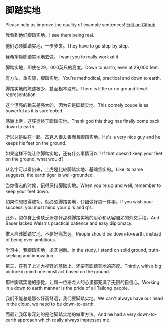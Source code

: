 # 脚踏实地

Please help us improve the quality of example sentences! [Edit on Github](https://github.com/jiyushe/jiyu-example-sentence-source/blob/main/chinese/jiaotashidi.md)

<p><span class="chinese">我看到他们脚踏实地。</span><span class="english">I see them being real.</span></p>

<p><span class="chinese">他们必须脚踏实地，一步步来。</span><span class="english">They have to go step by step.</span></p>

<p><span class="chinese">我希望你脚踏实地地去做。</span><span class="english">I want you to really work at it.</span></p>

<p><span class="chinese">脚踏实地，即使在29，000英尺的高度。</span><span class="english">Down to earth, even at 29,000 feet.</span></p>

<p><span class="chinese">有方法，重实际，脚踏实地。</span><span class="english">You’re methodical, practical and down to earth.</span></p>

<p><span class="chinese">脚踏实地的陈述极少，甚至根本没有。</span><span class="english">There is little or no ground-level representation.</span></p>

<p><span class="chinese">这个漂亮的跑车是强大的，因为它是脚踏实地。</span><span class="english">This comely coupe is as powerful as it is surefooted.</span></p>

<p><span class="chinese">感谢上帝，这狂徒终于脚踏实地。</span><span class="english">Thank god this thug has finally come back down to earth.</span></p>

<p><span class="chinese">所以总是黏在一起。杰克人很友善而且脚踏实地。</span><span class="english">He's a very nice guy and he keeps his feet on the ground.</span></p>

<p><span class="chinese">如果这样不能让你脚踏实地，还有什么事情可以？</span><span class="english">If that doesn’t keep your feet on the ground, what would?</span></p>

<p><span class="chinese">从名字可以看出来，土虎是比较脚踏实地、基础坚实的。</span><span class="english">Like its name suggests, the earth tiger is well-grounded.</span></p>

<p><span class="chinese">当你得志的时候，记得保持脚踏实地。</span><span class="english">When you're up and well, remember to keep your feet down.</span></p>

<p><span class="chinese">如果你想取得成功，就必须脚踏实地，仔细做好每一件事。</span><span class="english">If you wish your success, you must mind your p 's and q's.</span></p>

<p><span class="chinese">此外，鲍尔身上也缺乏沃尔什那种脚踏实地的耐心和从容自如的外交手段。</span><span class="english">And Bauer lacked Walsh's practical patience and easy diplomacy.</span></p>

<p><span class="chinese">做人应该脚踏实地，不要好高骛远。</span><span class="english">People should be down-to-earth, instead of being over-ambitious.</span></p>

<p><span class="chinese">学习中，我脚踏实地，求实创新。</span><span class="english">In the study, I stand on solid ground, truth-seeking and innovation.</span></p>

<p><span class="chinese">第三，在有了上述大视野的基础上，还要有脚踏实地的态度。</span><span class="english">Thirdly, with a big picture in mind one must act based on the ground.</span></p>

<p><span class="chinese">那种脚踏实地的感觉，让每一位泰龙人的心里都充满了无限的自信心。</span><span class="english">Working in a down to earth manner is the pride of all Tailong people.</span></p>

<p><span class="chinese">我们不能总是那么好高骛远，我们要脚踏实地。</span><span class="english">We can't always have our head in the cloud, we need to be down-to-earth.</span></p>

<p><span class="chinese">而最让我印象深刻的是他脚踏实地的做事方法。</span><span class="english">And he had a very down-to-earth approach which really always impresses me.</span></p>


